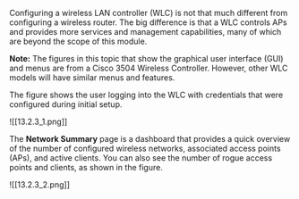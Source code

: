Configuring a wireless LAN controller (WLC) is not that much different from configuring a wireless router. The big difference is that a WLC controls APs and provides more services and management capabilities, many of which are beyond the scope of this module.

**Note:** The figures in this topic that show the graphical user interface (GUI) and menus are from a Cisco 3504 Wireless Controller. However, other WLC models will have similar menus and features.

The figure shows the user logging into the WLC with credentials that were configured during initial setup.

![[13.2.3_1.png]]

The **Network Summary** page is a dashboard that provides a quick overview of the number of configured wireless networks, associated access points (APs), and active clients. You can also see the number of rogue access points and clients, as shown in the figure.

![[13.2.3_2.png]]
